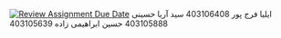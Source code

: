 [![Review Assignment Due Date](https://classroom.github.com/assets/deadline-readme-button-22041afd0340ce965d47ae6ef1cefeee28c7c493a6346c4f15d667ab976d596c.svg)](https://classroom.github.com/a/iDQJgb-p)
ایلیا فرج پور        403106408
سید آریا حسینی 403105888
حسین ابراهیمی زاده 403105639
